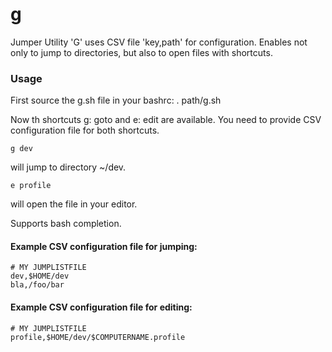 # g
Jumper Utility 'G' uses CSV file 'key,path' for configuration.
Enables not only to jump to directories, but also to open files with shortcuts.
### Usage
First source the g.sh file in your bashrc:
    . path/g.sh

Now th shortcuts g: goto and e: edit are available. You need to provide CSV configuration
file for both shortcuts.

    g dev
will jump to directory 
    ~/dev.

    e profile
will open the file in your editor.

Supports bash completion.

#### Example CSV configuration file for jumping:
    # MY JUMPLISTFILE
    dev,$HOME/dev
    bla,/foo/bar

#### Example CSV configuration file for editing:
    # MY JUMPLISTFILE
    profile,$HOME/dev/$COMPUTERNAME.profile
